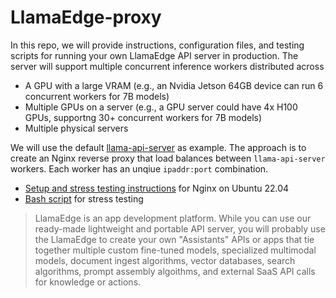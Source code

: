 # LlamaEdge-proxy

In this repo, we will provide instructions, configuration files, and testing scripts for running your own LlamaEdge API server in production. The server will support multiple concurrent inference workers distributed across

* A GPU with a large VRAM (e.g., an Nvidia Jetson 64GB device can run 6 concurrent workers for 7B models)
* Multiple GPUs on a server (e.g., a GPU server could have 4x H100 GPUs, supportng 30+ concurrent workers for 7B models) 
* Multiple physical servers

We will use the default [llama-api-server](https://github.com/second-state/LlamaEdge/tree/main/api-server) as example. The approach is to create an Nginx reverse proxy that load balances between `llama-api-server` workers. Each worker has an unqiue `ipaddr:port` combination.

* [Setup and stress testing instructions](nginx/README.md) for Nginx on Ubuntu 22.04
* [Bash script](scripts/) for stress testing

> LlamaEdge is an app development platform. While you can use our ready-made lightweight and portable API server, you will probably use the LlamaEdge to create your own "Assistants" APIs or apps that tie together multiple custom fine-tuned models, specialized multimodal models, document ingest algorithms, vector databases, search algorithms, prompt assembly algoithms, and external SaaS API calls for knowledge or actions. 
